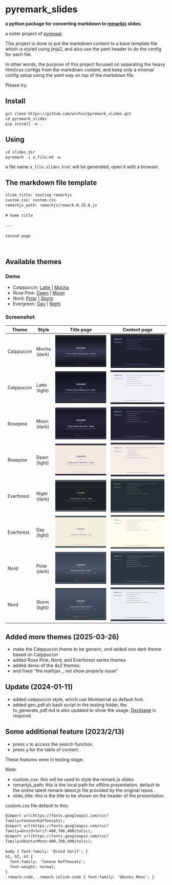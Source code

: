 
# pyremark_slides
**a python package for converting markdown to [remarkjs](https://github.com/gnab/remark) slides**.

a sister project of <a href="https://github.com/wcchin/pyreveal" target="_blank">pyreveal</a>. 

This project is done to put the markdown content to a base template file which is styled using jinja2, and also use the yaml header to do the config for each file. 

In other words, the purpose of this project focused on separating the heavy html/css configs from the markdown content, and keep only a minimal config setup using the yaml way on top of the markdown file. 

Please try.


## Install

    git clone https://github.com/wcchin/pyremark_slides.git
    cd pyremark_slides
    pip install -e .


## Using

    cd slides_dir
    pyremark -i a_file.md -w

a file name `a_file.slides.html` will be generated, open it with a browser.


## The markdown file template


    slide_title: testing remarkjs
    custom_css: custom.css
    remarkjs_path: remarkjs/remark-0.15.0.js
    
    # Some title
    
    ---
    
    second page


​    
## Available themes
### Demo
- Catppuccin: [Latte](testing/demo_0-Catppuccin_latte.slides.html) | [Mocha](testing/demo_1-Catppuccin_mocha.slides.html)
- Rose Pine: [Dawn](testing/demo_2-RosePine-dawn.slides.html) | [Moon](testing/demo_3-RosePine-moon.slides.html)
- Nord: [Polar](testing/demo_4-Nord-polar.slides.html) | [Storm](testing/demo_5-Nord-storm.slides.html)
- Evergreen: [Day](testing/demo_6-Everforest-day.slides.html) | [Night](testing/demo_7-Everforest-night.slides.html)

### Screenshot

| Theme      | Style              | Title page                                                   | Content page                                                 |
| ---------- | ------------------ | ------------------------------------------------------------ | ------------------------------------------------------------ |
| Catppuccin | Mocha <br />(dark) | [![Catppuccin - Mocha - title](theme_demo/demo-Catppuccin-Mocha-title.tb.png)](theme_demo/demo-Catppuccin-Mocha-title.png) | [![Catppuccin - Mocha - content](theme_demo/demo-Catppuccin-Mocha-content.tb.png)](theme_demo/demo-Catppuccin-Mocha-content.png) |
| Catppuccin | Latte <br />(light) | [![Catppuccin - Latte - title](theme_demo/demo-Catppuccin-Latte-title.tb.png)](theme_demo/demo-Catppuccin-Latte-title.png) | [![Catppuccin - Latte - content](theme_demo/demo-Catppuccin-Latte-content.tb.png)](theme_demo/demo-Catppuccin-Latte-content.png) |
| Rosepine | Moon<br />(dark) | [![Rosepine - Moon - title](theme_demo/demo-Rosepine-Moon-title.tb.png)](theme_demo/demo-Rosepine-Moon-title.png) | [![Rosepine - Moon - content](theme_demo/demo-Rosepine-Moon-content.tb.png)](theme_demo/demo-Rosepine-Moon-content.png) |
| Rosepine | Dawn<br />(light) | [![Rosepine - Dawn - title](theme_demo/demo-Rosepine-Dawn-title.tb.png)](theme_demo/demo-Rosepine-Dawn-title.png) | [![Rosepine - Dawn - content](theme_demo/demo-Rosepine-Dawn-content.tb.png)](theme_demo/demo-Rosepine-Dawn-content.png) |
| Everforest | Night<br />(dark) | [![Everforest - Night - title](theme_demo/demo-Everforest-Night-title.tb.png)](theme_demo/demo-Everforest-Night-title.png) | [![Everforest - Night - content](theme_demo/demo-Everforest-Night-content.tb.png)](theme_demo/demo-Everforest-Night-content.png) |
| Everforest | Day<br />(light) | [![Everforest - Day - title](theme_demo/demo-Everforest-Day-title.tb.png)](theme_demo/demo-Everforest-Day-title.png) | [![Everforest - Day - content](theme_demo/demo-Everforest-Day-content.tb.png)](theme_demo/demo-Everforest-Day-content.png) |
| Nord | Polar<br />(dark) | [![Nord - Polar - title](theme_demo/demo-Nord-Polar-title.tb.png)](theme_demo/demo-Nord-Polar-title.png) | [![Nord - Polar - content](theme_demo/demo-Nord-Polar-content.tb.png)](theme_demo/demo-Nord-Polar-content.png) |
| Nord | Storm<br />(light) | [![Nord - Storm - title](theme_demo/demo-Nord-Storm-title.tb.png)](theme_demo/demo-Nord-Storm-title.png) | [![Nord - Storm - content](theme_demo/demo-Nord-Storm-content.tb.png)](theme_demo/demo-Nord-Storm-content.png) | Nord | Storm<br />(light) | [![Nord - Storm - title](theme_demo/demo-Nord-Storm-title.tb.png)](theme_demo/demo-Nord-Storm-title.png) | [![Nord - Storm - content](theme_demo/demo-Nord-Storm-content.tb.png)](theme_demo/demo-Nord-Storm-content.png) | 




## Added more themes (2025-03-26)
- make the Catppuccin theme to be generic, and added one dark theme based on Catppuccin
- added Rose Pine, Nord, and Everforest series themes
- added demo of the 4x2 themes.
- and fixed "the mathjax \_ not show properly issue"

## Update (2024-01-11)

- added catppuccin style, which use Montserrat as default font. 
- added gen_pdf.sh bash script in the testing folder, the to_generate_pdf.md is also updated to show the usage. [Decktape](https://github.com/astefanutti/decktape) is required. 


## Some additional feature (2023/2/13)

- press `s` to access the search function. 
- press `q` for the table of content.  

These features were in testing stage. 

Note:

- custom_css: this will be used to style the remark.js slides. 
- remarkjs_path: this is the local path for offline presentation, default to the online latest remark-latest.js file provided by the original repos. 
- slide_title: this is the title to be shown on the header of the presentation. 


custom.css file default to this:

    @import url(https://fonts.googleapis.com/css?family=Yanone+Kaffeesatz);
    @import url(https://fonts.googleapis.com/css?family=Droid+Serif:400,700,400italic);
    @import url(https://fonts.googleapis.com/css?family=Ubuntu+Mono:400,700,400italic);
    
    body { font-family: 'Droid Serif'; }
    h1, h2, h3 {
      font-family: 'Yanone Kaffeesatz';
      font-weight: normal;
    }
    .remark-code, .remark-inline-code { font-family: 'Ubuntu Mono'; }

